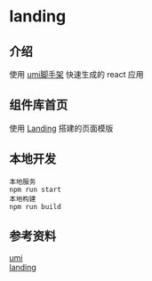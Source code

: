 # landing

## 介绍
使用 [umi脚手架](https://umijs.org/) 快速生成的 react 应用
## 组件库首页
使用 [Landing](https://github.com/ant-design/ant-design-landing) 搭建的页面模版

## 本地开发
``` 
本地服务
npm run start
本地构建
npm run build
```
## 参考资料

[umi](https://github.com/umijs/umi)  
[landing](https://github.com/ant-design/ant-design-landing)


